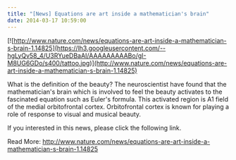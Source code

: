 ```yaml
---
title: "[News] Equations are art inside a mathematician's brain"
date: 2014-03-17 10:59:00
---
```


[![http://www.nature.com/news/equations-are-art-inside-a-mathematician-s-brain-1.14825](https://lh3.googleusercontent.com/--hgLyQv58_4/U3RYueDBaAI/AAAAAAAAABo/gI-M8UG6GDo/s400/tattoo.jpg)](http://www.nature.com/news/equations-are-art-inside-a-mathematician-s-brain-1.14825)

What is the definition of the beauty? The neuroscientist have found that the mathematician's brain which is involved to feel the beauty activates to the fascinated equation such as Euler's formula. This activated region is A1 field of the medial orbitofrontal cortex. Orbitofrontal cortex is known for playing a role of response to visual and musical beauty.

If you interested in this news, please click the following link.

Read More: <http://www.nature.com/news/equations-are-art-inside-a-mathematician-s-brain-1.14825>

 

